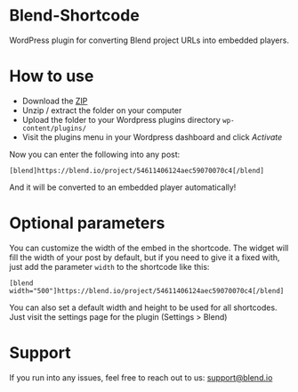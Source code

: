 Blend-Shortcode
===============

WordPress plugin for converting Blend project URLs into embedded players.


# How to use

- Download the [ZIP](https://github.com/Montoya/Blend-Shortcode/archive/master.zip)
- Unzip / extract the folder on your computer
- Upload the folder to your Wordpress plugins directory `wp-content/plugins/`
- Visit the plugins menu in your Wordpress dashboard and click _Activate_

Now you can enter the following into any post: 

```
[blend]https://blend.io/project/54611406124aec59070070c4[/blend]
```

And it will be converted to an embedded player automatically! 

# Optional parameters

You can customize the width of the embed in the shortcode. The widget will fill the width of your post by default, but if you need to give it a fixed with, just add the parameter `width` to the shortcode like this: 

```
[blend width="500"]https://blend.io/project/54611406124aec59070070c4[/blend]
```

You can also set a default width and height to be used for all shortcodes. Just visit the settings page for the plugin (Settings > Blend)

# Support

If you run into any issues, feel free to reach out to us: [support@blend.io](mailto:support@blend.io)